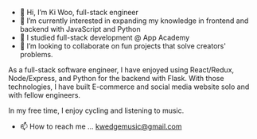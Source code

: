 

- 👋 Hi, I’m Ki Woo, full-stack engineer
- 👀 I’m currently interested in expanding my knowledge in frontend and backend with JavaScript and Python
- 🌱 I studied full-stack development @ App Academy
- 💞️ I’m looking to collaborate on fun projects that solve creators' problems.

As a full-stack software engineer, I have enjoyed using React/Redux, Node/Express, and Python for the backend with Flask. With those technologies, I have built E-commerce and social media website solo and with fellow engineers.

In my free time, I enjoy cycling and listening to music.

- 📫 How to reach me ...  kwedgemusic@gmail.com





<!---
kiwookim/kiwookim is a ✨ special ✨ repository because its `README.md` (this file) appears on your GitHub profile.
You can click the Preview link to take a look at your changes.
--->
